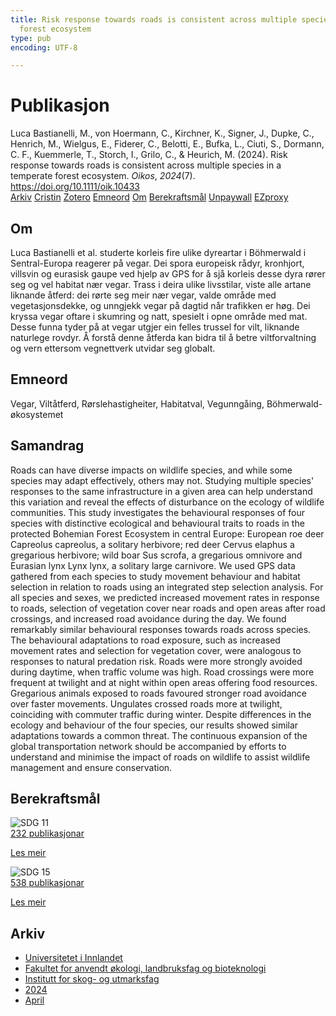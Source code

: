 ```yaml
---
title: Risk response towards roads is consistent across multiple species in a temperate
  forest ecosystem
type: pub
encoding: UTF-8

---
```

<h1>Publikasjon</h1>
<article id="csl-bib-container-SPPNWVH4" class="csl-bib-container">
  <div class="csl-bib-body"> <div class="csl-entry">Luca Bastianelli, M., von Hoermann, C., Kirchner, K., Signer, J., Dupke, C., Henrich, M., Wielgus, E., Fiderer, C., Belotti, E., Bufka, L., Ciuti, S., Dormann, C. F., Kuemmerle, T., Storch, I., Grilo, C., &#38; Heurich, M. (2024). Risk response towards roads is consistent across multiple species in a temperate forest ecosystem. <i>Oikos</i>, <i>2024</i>(7). <a href="https://doi.org/10.1111/oik.10433">https://doi.org/10.1111/oik.10433</a></div> </div>
  <div class="csl-bib-buttons">
    <a href="#taxonomy-article-SPPNWVH4" alt="archive" class="csl-bib-button">Arkiv</a>
    <a href="https://app.cristin.no/results/show.jsf?id=2263796" alt="Cristin" class="csl-bib-button">Cristin</a>
    <a href="http://zotero.org/groups/5881554/items/SPPNWVH4" alt="Zotero" class="csl-bib-button">Zotero</a>
    <a href="#keywords-article-SPPNWVH4" alt="keywords" class="csl-bib-button">Emneord</a>
    <a href="#about-article-SPPNWVH4" alt="about_pub" class="csl-bib-button">Om</a>
    <a href="#sdg-article-SPPNWVH4" alt="sdg" class="csl-bib-button">Berekraftsmål</a>
    <a href="https://onlinelibrary.wiley.com/doi/pdfdirect/10.1111/oik.10433" alt="Unpaywall" class="csl-bib-button">Unpaywall</a>
    <a href="https://onlinelibrary.wiley.com/doi/pdfdirect/10.1111/oik.10433" alt="EZproxy" class="csl-bib-button">EZproxy</a>
  </div>
  <div id="csl-bib-meta-container-SPPNWVH4"></div>
</article>
<div id="csl-bib-meta-SPPNWVH4" class="csl-bib-meta">
  <article id="about-article-SPPNWVH4" class="about_pub-article">
    <h1>Om</h1>
    Luca Bastianelli et al. studerte korleis fire ulike dyreartar i Böhmerwald i Sentral-Europa reagerer på vegar. Dei spora europeisk rådyr, kronhjort, villsvin og eurasisk gaupe ved hjelp av GPS for å sjå korleis desse dyra rører seg og vel habitat nær vegar. Trass i deira ulike livsstilar, viste alle artane liknande åtferd: dei rørte seg meir nær vegar, valde område med vegetasjonsdekke, og unngjekk vegar på dagtid når trafikken er høg. Dei kryssa vegar oftare i skumring og natt, spesielt i opne område med mat. Desse funna tyder på at vegar utgjer ein felles trussel for vilt, liknande naturlege rovdyr. Å forstå denne åtferda kan bidra til å betre viltforvaltning og vern ettersom vegnettverk utvidar seg globalt.
  </article>
  <article id="keywords-article-SPPNWVH4" class="keywords-article">
    <h1>Emneord</h1>
    Vegar, Viltåtferd, Rørslehastigheiter, Habitatval, Vegunngåing, Böhmerwald-økosystemet
  </article>
  <article id="abstract-article-SPPNWVH4" class="abstract-article">
    <h1>Samandrag</h1>
    Roads can have diverse impacts on wildlife species, and while some species may adapt effectively, others may not. Studying multiple species' responses to the same infrastructure in a given area can help understand this variation and reveal the effects of disturbance on the ecology of wildlife communities. This study investigates the behavioural responses of four species with distinctive ecological and behavioural traits to roads in the protected Bohemian Forest Ecosystem in central Europe: European roe deer Capreolus capreolus, a solitary herbivore; red deer Cervus elaphus a gregarious herbivore; wild boar Sus scrofa, a gregarious omnivore and Eurasian lynx Lynx lynx, a solitary large carnivore. We used GPS data gathered from each species to study movement behaviour and habitat selection in relation to roads using an integrated step selection analysis. For all species and sexes, we predicted increased movement rates in response to roads, selection of vegetation cover near roads and open areas after road crossings, and increased road avoidance during the day. We found remarkably similar behavioural responses towards roads across species. The behavioural adaptations to road exposure, such as increased movement rates and selection for vegetation cover, were analogous to responses to natural predation risk. Roads were more strongly avoided during daytime, when traffic volume was high. Road crossings were more frequent at twilight and at night within open areas offering food resources. Gregarious animals exposed to roads favoured stronger road avoidance over faster movements. Ungulates crossed roads more at twilight, coinciding with commuter traffic during winter. Despite differences in the ecology and behaviour of the four species, our results showed similar adaptations towards a common threat. The continuous expansion of the global transportation network should be accompanied by efforts to understand and minimise the impact of roads on wildlife to assist wildlife management and ensure conservation.
  </article>
  <article id="sdg-article-SPPNWVH4" class="sdg-article">
    <h1>Berekraftsmål</h1>
    <div class="sdg-container"><div id="sdg11" class="sdg">
        <img src="{{< params subfolder >}}images/sdg/sdg11_nn.png" class="image" alt="SDG 11">
        <div class="sdg-overlay">
          <a href="/nn/archive/?key=?sdg=11#archive" class="sdg-publication-count"><span>232</span> publikasjonar</a>
          <p><a href="https://fn.no/om-fn/fns-baerekraftsmaal/baerekraftige-byer-og-lokalsamfunn?lang=nno-NO" class="sdg-read-more">Les meir</a></p>
        </div>
      </div> <div id="sdg15" class="sdg">
        <img src="{{< params subfolder >}}images/sdg/sdg15_nn.png" class="image" alt="SDG 15">
        <div class="sdg-overlay">
          <a href="/nn/archive/?key=?sdg=15#archive" class="sdg-publication-count"><span>538</span> publikasjonar</a>
          <p><a href="https://fn.no/om-fn/fns-baerekraftsmaal/livet-paa-land?lang=nno-NO" class="sdg-read-more">Les meir</a></p>
        </div>
      </div></div>
  </article>
  <article id="taxonomy-article-SPPNWVH4" class="taxonomy-article">
    <h1>Arkiv</h1>
    <ul>
      <li>
        <a href="/nn/archive/?key=3DCRN523">Universitetet i Innlandet</a>
      </li>
      <li>
        <a href="/nn/archive/?key=T77LXH6D">Fakultet for anvendt økologi, landbruksfag og bioteknologi</a>
      </li>
      <li>
        <a href="/nn/archive/?key=7TRARPE3">Institutt for skog- og utmarksfag</a>
      </li>
      <li>
        <a href="/nn/archive/?key=A4XX8HDP">2024</a>
      </li>
      <li>
        <a href="/nn/archive/?key=KY9TTFZF">April</a>
      </li>
    </ul>
  </article>
</div>
